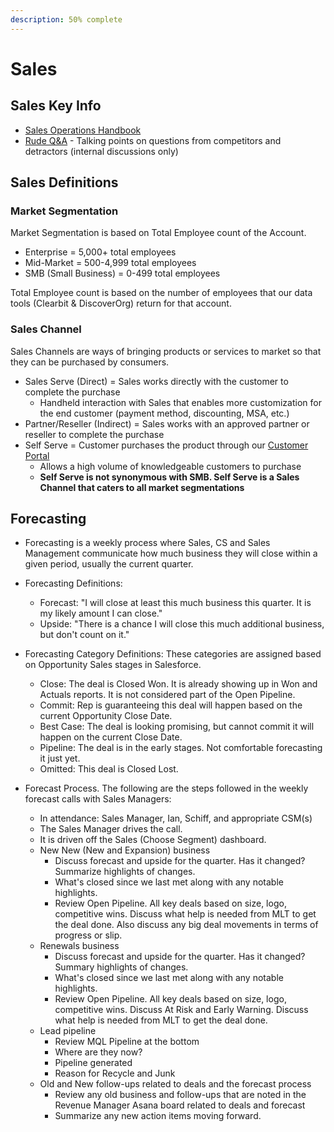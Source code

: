 ```yaml
---
description: 50% complete
---
```


# Sales

## Sales Key Info

* [Sales Operations Handbook](https://docs.google.com/document/d/1W3Yb3h7ZQ6oq0NhxPuUEjS6-u34spvdkg8VtUToxNQg/edit?usp=sharing_eil&ts=5d9bf9a6)
* [Rude Q&A](https://www.theverge.com/2020/6/4/21280829/slack-amazon-aws-partnership-amazon-chime-voice-video-calls) - Talking points on questions from competitors and detractors (internal discussions only) 

## Sales Definitions

### Market Segmentation

Market Segmentation is based on Total Employee count of the Account.

* Enterprise = 5,000+ total employees
* Mid-Market = 500-4,999 total employees
* SMB (Small Business) = 0-499 total employees

Total Employee count is based on the number of employees that our data tools (Clearbit & DiscoverOrg) return for that account.

### Sales Channel

Sales Channels are ways of bringing products or services to market so that they can be purchased by consumers.

* Sales Serve (Direct) = Sales works directly with the customer to complete the purchase
  * Handheld interaction with Sales that enables more customization for the end customer (payment method, discounting, MSA, etc.)
* Partner/Reseller (Indirect) = Sales works with an approved partner or reseller to complete the purchase
* Self Serve = Customer purchases the product through our [Customer Portal](https://customers.mattermost.com)
  * Allows a high volume of knowledgeable customers to purchase
  * **Self Serve is not synonymous with SMB. Self Serve is a Sales Channel that caters to all market segmentations**

## Forecasting

* Forecasting is a weekly process where Sales, CS and Sales Management communicate how much business they will close within a given period, usually the current quarter. 

* Forecasting Definitions:
  * Forecast: "I will close at least this much business this quarter. It is my likely amount I can close."
  * Upside: "There is a chance I will close this much additional business, but don't count on it."

* Forecasting Category Definitions: These categories are assigned based on Opportunity Sales stages in Salesforce.
  * Close: The deal is Closed Won. It is already showing up in Won and Actuals reports. It is not considered part of the Open Pipeline.
  * Commit: Rep is guaranteeing this deal will happen based on the current Opportunity Close Date.
  * Best Case: The deal is looking promising, but cannot commit it will happen on the current Close Date.
  * Pipeline: The deal is in the early stages. Not comfortable forecasting it just yet.
  * Omitted: This deal is Closed Lost.

* Forecast Process. The following are the steps followed in the weekly forecast calls with Sales Managers:
  * In attendance: Sales Manager, Ian, Schiff, and appropriate CSM(s)
  * The Sales Manager drives the call.
  * It is driven off the Sales (Choose Segment) dashboard.
  * New New (New and Expansion) business
    * Discuss forecast and upside for the quarter. Has it changed? Summarize highlights of changes.
    * What's closed since we last met along with any notable highlights.
    * Review Open Pipeline. All key deals based on size, logo, competitive wins. Discuss what help is needed from MLT to get the deal done. Also discuss any big deal movements in terms of progress or slip.
  * Renewals business
    * Discuss forecast and upside for the quarter. Has it changed? Summary highlights of changes.
    * What's closed since we last met along with any notable highlights.
    * Review Open Pipeline. All key deals based on size, logo, competitive wins. Discuss At Risk and Early Warning. Discuss what help is needed from MLT to get the deal done.
   * Lead pipeline
     * Review MQL Pipeline at the bottom
     * Where are they now?
     * Pipeline generated
     * Reason for Recycle and Junk
   * Old and New follow-ups related to deals and the forecast process
     * Review any old business and follow-ups that are noted in the Revenue Manager Asana board related to deals and forecast
     * Summarize any new action items moving forward.
     
